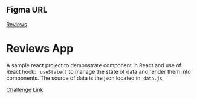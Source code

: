 ## Figma URL

[Reviews](https://www.figma.com/file/e8L2QiR4GVTa5cGuRpXtk3/Reviews?node-id=0%3A1&t=gcCYcePiKxnkJ9kH-1)

# Reviews App

A sample react project to demonstrate component in React and use of React hook: ` useState()` to manage the state of data and render them into components. The source of data is the json located in:  `data.js`

[Challenge Link](https://github.com/john-smilga/react-course-v3/tree/main/04-fundamental-projects/03-reviews/starter)
